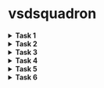 # vsdsquadron
<details>
<summary><b> Task 1</b>  </summary>
  <br>

**1) Installing virtual box**

![VM VIRTUAL BOX](https://github.com/saidevharsha/vsdsquadron/blob/main/task1/1%20installing%20virtual%20%20box.png?raw=true)

**2) Installing leafpad**

![Installing leafpad](https://github.com/saidevharsha/vsdsquadron/blob/main/task1/2%20install%20leafpad.png?raw=true)

*By using the following command we can install the leafpad in ubuntu*
```
  sudo apt install leafpad
```
**3) Sample c code**
![sample c code](https://github.com/saidevharsha/vsdsquadron/blob/main/task1/3%20sample%20c%20code.png?raw=true)

The code which is given in above picture will perform the addition function from 1 to 100 numbers,
After entering the code save the code

**4) Output for c code**
![output](https://github.com/saidevharsha/vsdsquadron/blob/main/task1/4%20sample%20c%20code%20output.png?raw=true)

By using following commands we can get the output for respective code

```
  gcc filename.c
  ./a.out
```
**5) Calculations of instructions**
![calculations](https://github.com/saidevharsha/vsdsquadron/blob/main/task1/5%20calculations%20of%20instructions.png?raw=true)

By using the following commands we can get the assembly codes which are the above picture
```
  riscv64-unknown-elf-gcc -O1 -mabi=lp64 -march=rv64i -o sum1ton.o sum1ton.c
  ls -ltr sum1ton.o
```
Then the sum1ton.o file will be enable
```
  riscv64-unkown-elf-objdump -d sum1ton.o
```
The above command will give you bunch of assembly language code
```
  riscv64-unkown-elf-objdump -d sum1ton.o | less
```
The above command will help to reduce the assembly language code
</details>

<details>
<summary><b> Task 2</b>  </summary>
  <br>

**Traffic Flow Controller**
A simple Traffic flow controller controls the trafiic to reduce the congestions in this project iam using three lights red,yellow and green there will be a delay which will waste the time and it will be given to the each light and the delays for lights will be different and it will be fixed

**simple c code for traffic flow controller**

![c code](https://github.com/saidevharsha/vsdsquadron/blob/main/task2/c%20program%20for%20traffic%20light%20controller.png?raw=true)

**traffic flow controller program**
```
#include <stdio.h>
void redLight (int duration);
void yellowLight (int duration);
void greenLight (int duration);
void delay(int seconds);
int main() {
int redDuration = 4;
int yellowDuration = 2;
int greenDuration = 8;
while (1) {
redLight(redDuration);
yellowLight (yellowDuration);
greenLight(greenDuration);
}
return 0;
}
void redLight (int duration) {
printf("Red light on for %d seconds\n", duration); delay(duration);
}
void yellowLight (int duration) {
printf("Yellow light on for %d seconds\n", duration); delay(duration);
}
void greenLight (int duration) {
printf("Green light on for %d seconds\n", duration); delay(duration);
}
void delay(int seconds) {
unsigned long count;
for (int i=0; i< seconds; i++){
}
for(count=0; count<1000000000); count++);
}
```
The numericals which are assigned to the the lights are the delays for example redlight=4 so the red light will be enabled for 4 seconds this applicable to the remaining lights

**Output for the program**

![output](https://github.com/saidevharsha/vsdsquadron/blob/main/task2/output%20for%20c%20program.png?raw=true)

By using these commands we can get the output
```
  gcc filename.c
  ./a.out
```
First red light is enabled for 4 seconds,
Then yellow light is enabled for 2 seconds,
atlast green light is enabled for 8 seconds,
this process iterative process the lights will be enabled according there delays

**implementing traffic flow controller using RISCV**

![commands](https://github.com/saidevharsha/vsdsquadron/blob/main/task2/riscv%20gcc%20commands.png?raw=true)

```
riscv64-unknown-elf-gcc -O1 -mabi=lp64 -march=rv64i -o tlc.o tlc.c
ls -ltr tlc.o
```
These are the commands used to implement in RISCV

**Assembly language code for traffic flow controller**

![assembly](https://github.com/saidevharsha/vsdsquadron/blob/main/task2/large%20number%20of%20assembly%20codes.png?raw=true)

```
  riscv64-unknown-elf-objdump -d tlc.o
```
By using the above command we will get bunch of assembly language codes to reduce the assembly language code there is another command

**reduced assembly language code**

![reduced](https://github.com/saidevharsha/vsdsquadron/blob/main/task2/reduced%20assembly%20codes.png?raw=true)

```
  riscv64-unknown-elf-objdump -d tlc.o | less
```
This is reduced assembly language code for traffic flow controller
</details>


<details>
<summary><b> Task 3</b></summary>
  <br>
  This task is to perform spike simulation and verifying the 01 and 0fast instructions in RISC-V 

 **verifying with -01 command**
 
 ![-01command](https://github.com/saidevharsha/vsdsquadron/blob/main/task3/01%20instruction.png?raw=true)

  This the command used to get the -01 instruction ``` riscv64-unknown-elf-gcc -o1 -mabi=lp64 -march=rv64i -o tlc.o tlc.c ```
 ,  we will get the output by using ``` ./a.out``` 

 ![spike-01](https://github.com/saidevharsha/vsdsquadron/blob/main/task3/01%20command.png?raw=true)

By using the following command we can get the spike verification
```
spike pk tlc
```
  
**Assembly language code for -01command**

![assembly code](https://github.com/saidevharsha/vsdsquadron/blob/main/task3/assembly%20language%20code%20for%2001%20instruction.png?raw=true)

 to get assembly language code for 01 instruction following command is used
 ```
  riscv64-unknown-elf-objdump -d tlc.o
```
by using above command we will get the large number of assembly language codes to reduce the no.of codes we will use the below code

```
  riscv64-unknown-elf-objdump -d tlc.o | less
```

**spike simulation for -01command**
![spike-01](https://github.com/saidevharsha/vsdsquadron/blob/main/task3/spike%20simulation%20for%2001%20instruction.png?raw=true)

In this we perform debugging by sing this instruction
```
spike pk tlc
```
"100b0" is the 1st address so we can start debugging from the 100b0 by using this command we can start simulation
```
until pc 0 100b0
```
for getting the register value ``` reg 0 a5 ```

**verifying with -0fast command**

This the command used to get the -0fast instruction ``` riscv64-unknown-elf-gcc -0fast -mabi=lp64 -march=rv64i -o tlc.o tlc.c ```
 ,  we will get the output by using ``` ./a.out``` 

 ![assembly 0fast](https://github.com/saidevharsha/vsdsquadron/blob/main/task3/assembly%20language%20code%20for%200fast%20instruction.png?raw=true)

 we can get the assembly code for 0fast instruction by using the same commands which we used to get the -01 instruction's assembly language code

 **Spike simulation for -0fast command**

 ![spike 0fast](https://github.com/saidevharsha/vsdsquadron/blob/main/task3/spike%20simulation%20for%200fast%20instruction.png?raw=true)


In this we perform debugging by sing this instruction
```
spike pk tlc
```
"100b0" is the 1st address so we can start debugging from the 100b0 by using this command we can start simulation
```
until pc 0 100b0
```
for getting the register value ``` reg 0 a5 ```

</details>


<details>
  <summary><b> Task 4</b></summary>
  <br>

 **RISC-V ISA:** RISC-V (pronounced "risk-five") is an open-source instruction set architecture (ISA) for processors. Unlike most ISAs, RISC-V is royalty-free, meaning anyone can design and build RISC-V chips without paying licensing fees. It's based on the RISC (Reduced Instruction Set Computing) principle, where processors perform simple operations efficiently. RISC-V has a modular design with a base instruction set and optional extensions for specific tasks. This flexibility makes it suitable for a wide range of devices, from tiny embedded systems to powerful computers. RIS-V is gaining traction in the industry with companies designing RISC-V processors and software tools being developed to support it.
There are some set of important instructions 

**Instruction set**
1. R - Register
2. I - Immediate
3. S - Store
4. B - Branch
5. U - Upper Immediate
6. J - Jump

![instructionset](https://github.com/saidevharsha/vsdsquadron/blob/main/task4/RISC-V%20INSTRUCTION%20%20SET.png?raw=true)

**R-TYPE INSTRUCTION(Register)**
* R-type instructions operate on data stored in registers, without relying on immediate values (numbers directly included in the instruction).
* The first 7 bits (opcode) act as a fingerprint, identifying the general type of operation (like addition or subtraction).
* Next 5 bits (rd index) specify the destination register, where the result of the operation will be stored.
* Combined opcode and 3-bit funct3 field provide more details about the exact operation to be performed.
* Finally, the last two registers (rs1 and rs2), identified by their indexes (bits 15-19 and 20-24 respectively), hold the data used in the operation.
 ![rtype](https://velog.velcdn.com/images/taegon1998/post/fe0b327b-f8e3-4ff3-b77e-0c2ec99f06a8/image.jpg?raw==true)

**I-TYPE INSTRUCTION(Immediate)**
* I-type instructions are workhorses that combine register data with immediate values (small constant numbers included within the instruction itself). This eliminates the need to constantly access memory for these values, making them faster.
* The key difference from R-type is the 12-bit immediate field occupying the upper portion of the instruction. This field holds the constant value directly usable in the operation.
* The opcode remains in the same location but identifies operations suited for immediate values (like adding a register with a constant).
* The rest of the structure, including destination register (rd) and source register (rs1) indexes, resembles R-type instructions.
* In short, I-type instructions offer a more compact way to perform calculations involving both register data and fixed values.
  
![ITYPE](https://velog.velcdn.com/images/taegon1998/post/cb659e46-c7db-40b5-b3c0-44835e8fedd8/image.jpg?raw=true)

**S-type Instruction(Store)**
* S-type instructions are all about moving data out of registers and into memory. They act like couriers, delivering register values to their designated storage locations.
* Unlike R-type and I-type, S-type instructions don't have a destination register (rd) because their focus is on storing, not manipulating data.
* To pinpoint the memory address for storage, S-type instructions utilize a split immediate field. This field is divided into two parts:
* Bits 11 to 5 hold the higher-order bits of the offset.
* Bits 4 to 0 contain the lower-order bits of the offset.
* This combined immediate value, added to the base address stored in a register (usually rs1), specifies the exact memory location where the data from the source 
 register will be deposited.

![stype](https://velog.velcdn.com/images/taegon1998/post/61bcec43-61f4-45ee-8e2f-1f9d51c80dba/image.jpg?raw=true)

**B-TYPE INSTRUCTION(Branch)**
* B-type instructions are the decision-makers of the RISC-V world. They control the flow of the program by performing conditional branches. Unlike their R, I, and S counterparts, B-type instructions focus on changing the execution path based on certain conditions.
* B-type instructions are all about "if-then-else" scenarios. They compare the values in two registers (rs1 and rs2) using a funct3 field that specifies the comparison type (equal to, greater than, etc.).
* There's no destination register (rd) because B-type instructions aren't concerned with storing results, just altering the program flow.
* Similarly, funct7 is absent as B-type instructions deal with branching logic, not complex arithmetic operations.
* It provides an offset value that determines how many instruction positions to jump (forward or backward) if the specified condition is met.
* Think of B-type instructions as road signs. They evaluate conditions and, if met, adjust the program's course by a certain distance (the immediate offset) in 
  memory.

![btype](https://velog.velcdn.com/images/taegon1998/post/889b5adc-c152-4fa1-814a-85f10336e036/image.jpg?raw=true)

**U-TYPE INSTRUCTION(Upper Immediate)**

* U-type instructions are the express delivery service of RISC-V. They specialize in loading large immediate values (constants) directly into registers. Unlike I- 
  type with its smaller immediate field, U-type offers a dedicated 20-bit space for these values.
* U-type instructions are all about efficiency. They ditch most other fields, focusing solely on the essential elements:
* A 20-bit immediate field carries the hefty data payload.
* A destination register (rd) is specified, where this immediate value will be deposited.
* You won't find funct3, rs1, rs2, or funct7 in U-type instructions. These fields are unnecessary for the simple task of loading immediate data.
* Think of U-type instructions as pre-filled envelopes. They contain a large value (immediate) and a clear destination address (rd register), making data transfer 
  swift and streamlined

![utype](https://velog.velcdn.com/images/taegon1998/post/f5397f8a-e8c2-4b09-9967-d8889c7d6186/image.jpg?raw=true)

**J-TYPE INSTRUCTION(Jump)**

* While the RISC-V instruction set architecture (ISA) did have J-type instructions in earlier versions, it's important to note that  J-type instructions are no longer part of the base ISA as of RISC-V specification version 2.2. 
* Previously, J-type instructions were used for unconditional jumps, similar to U-type instructions for loading immediates. They shared a similar format with just the opcode, destination register (rd), and a large immediate field for the jump target address.

  Here's a quick comparison:

    | Feature       | U-type Instruction | J-type Instruction (deprecated) |
    |----------------|---------------------|---------------------------------|
    | Purpose        | Load immediate      | Unconditional jump               |
    | Key Field      | 20-bit immediate      | 20-bit jump target address        |
    | Other Fields    | rd register (destination) | rd register (destination), opcode |

* However, J-type instructions have been replaced by a combination of JAL (Jump and Link) instruction using the U-type format and setting rd to zero (x0). This simplifies the ISA and eliminates the need for a separate J-type format.

**given instruction sets and their type of instructions**

**Instruction** | **Type**         |**Description**
----------------|-----------------|-----------------------------------
ADD r1, r2, r3     | R-type          | Adds the values in rs1 and rs2, stores the result in rd.
SUB r3, r1, r2     | R-type          |  Subtracts the value in rs2 from rs1, stores the result in rd.
AND r2, r1, r3     | R-type          |  Performs bitwise AND between rs1 and rs2, stores the result in rd.
OR r8, r2, r5      | R-type          |  Performs bitwise OR between rs2 and rs5, stores the result in r8.
XOR r8, r1, r4     | R-type          |  Performs bitwise XOR between rs1 and r4, stores the result in r8.
SLT r10, r2, r4    | R-type          |  Sets r10 to 1 if rs2 is less than rs4, otherwise 0. (Set Less Than)
ADDI r12, r3, 5   | I-type (immediate) |  Adds the immediate value (imm) to the value in rs1, stores the result in rd.
SW r3, r1, 4       | S-type          |  Stores the value in rs2 at the memory address calculated by adding imm to the value in rs1.
SRL r16, r11, r2   | R-type          |  Shifts the value in rs1 right by the number of bits specified in rs2, stores the result in r16. (Shift Right Logical)
BNE r0, r1, 20     | B-type (branch)   |  Branches to the instruction at address `PC + imm` if the values in r0 and r1 are not equal. (Branch Not Equal)
BEQ r0, r0, 15     | B-type (branch)   |  Branches to the instruction at address `PC + imm` if the value in r0 is equal to itself (always true). (Branch Equal)
LW r13, r11, 2     | I-type (load)    |  Loads the value from the memory address calculated by adding imm to the value in rs1, stores the value in r13.
SLL r15, r11, r2   | R-type          |  Shifts the value in rs1 left by the number of bits specified in rs2, stores the result in r15. (Shift Left Logical)


**32 Bit Instruction code for each instruction**

**1.ADD r1, r2, r3**
>* Opcode: 0110011 
>* rd : 00001 
>* funct3: 000 
>* rs1 : 00010 
>* rs2 : 00011 
>* funct7: 0000000

*32 Bit Instruction code:* ```0000000 00011 00010 000 00001 0110011 ```

**2.SUB r3, r1, r2**

>* Opcode: 0110011 
>* rd: 00011 
>* funct3: 000 
>* rs1 : 00001 
>* rs2 : 00010 
>* funct7: 0100000 

*32 Bit Instruction code:* ```0100000 00010 00001 000 00011 0110011 ```

**3.AND r2, r1, r3**
>* Opcode: 0110011 
>* rd : 00010 
>* funct3: 111 
>* rs1 : 00001 
>* rs2 : 00011 
>* funct7: 0000000

*32 Bit Instruction code:*```0000000 00011 00001 111 00010 0110011  ```

**4.OR r8, r2, r5**
>* Opcode: 0110011 
>* rd : 01000 
>* funct3: 110 
>* rs1 : 00010 
>* rs2 : 00101 
>* funct7: 0000000 

*32 Bit Instruction code:*```0000000 00101 00010 110 01000 0110011```

**5.XOR r8, r1, r4**
>* Opcode: 0110011 
>* rd : 01000 
>* funct3: 100 
>* rs1 : 00001 
>* rs2 : 00100 
>* funct7: 0000000 

*32 Bit Instruction code:* ```0000000 00100 00001 100 01000 0110011 ```

**6.SLT r10, r2, r4**

>* Opcode: 0110011 
>* rd : 01010 
>* funct3: 010 
>* rs1 : 00010 
>* rs2 : 00100 
>* funct7: 0000000 

*32 Bit Instruction code:* ``` 0000000 00100 00010 010 01010 0110011```

**7.ADDI r12, r3, 5**

>* Opcode: 0010011 
>* rd : 01100 
>* funct3: 000 
>* rs1 : 00011 
>* imm: 000000000101

*32 Bit Instruction code:* ```000000000101 00011 000 01100 0010011```

**8.SW r3, r1, 4**

>* Opcode: 0100011 
>* imm[4:0]: 00100 
>* rs1 : 00001 
>* rs2 : 00011 
>* funct3: 010 
>* imm[11:5]: 0000000

*32 Bit Instruction code:*```0000000 00011 00001 010 00100 0100011```

**9.SRL r16, r11, r2**

>* Opcode: 0110011 
>* rd : 10000 
>* funct3: 101 
>* rs1 : 01011 
>* rs2 : 00010 
>* funct7: 0000000 

*32 Bit Instruction code:*```0000000 00010 01011 101 10000 0110011```

**10.BNE r0, r1, 20**

>* Opcode: 1100011 
>* imm[12|10:5]: 0000001 
>* rs2: 00001 
>* rs1: 00000 
>* funct3: 001 
>* imm[4:1|11]: 01000

*32 Bit Instruction code:*```0 000001 00001 00000 001 0100 0 1100011```

**11.BEQ r0, r0, 15**

>* Opcode: 1100011
>* funct3: 000
>* rs1: 00000 
>* rs2: 00000 
>* imm[11:0]: 15

*32 Bit Instruction code:*```00000000 00001111 00000 00000 000 1100011```

**12.LW r13, r11, 2**

>* Opcode: 0000011 
>* rd: 01101 
>* funct3: 010 
>* rs1: 01011 
>* Immediate: 00010

*32 Bit Instruction code:*```0000000 00010 01011 010 01101 0000011```

**13.SLL r15, r11, r2**

>* Opcode: 0110011 
>* rd : 01111 
>* funct3: 001 
>* rs1 : 01011 
>* rs2 : 00010 
>* funct7: 0000000

*32 Bit Instruction code:*```0000000 00010 01011 001 01111 0110011```

</details>


<details>

<summary><b> Task 5</b>  </summary>
  <br>

  **Steps to obtain waveform for the instructions**

  *  ```iverilog``` tool is required to run the verilog code to install the iverilog tool these commands are used ```sudo apt-get update``` and ```sudo  
  apt-get install iverilog``` 

  *  ```gtkwave``` tool is required to get waveforms ```sudo apt-get install gtkwave``` this command is used to install the gtkwave tool

   ![Screenshot (60)](https://github.com/saidevharsha/vsdsquadron/assets/173602422/14467bd2-6d49-4c95-b3f5-96b8be96383f)

  * ```mkdir harsha``` to create directory

  * ```touch harsha_rv32i.v``` and ```touch harsha_rv32i_tb.v``` these are the commands used to create files

  * verilog code and testbench is refered from https://github.com/vinayrayapati/rv32i/

  *  copy the code from the `iiitb_rv32i.v` and `iiitb_rv32i_tb.v` and paste  in `harsha_rv32i.v` and `harsha_rv32i_tb.v`
  
  *  To run the code and simulate use the command `iverilog -o harsha_rv32i harsha_rv32i.v harsha_rv32i_tb.v`
  
  * To get the output `./harsha_rv32i`
  
  * `gtkwave iiitb_rv32i.vcd` use this command to get waveform
  
    ![Screenshot (62)](https://github.com/saidevharsha/vsdsquadron/assets/173602422/24aeea39-6212-443d-9629-42abff7509f1)

    **Instructions and it's waveforms**

    **ADD r1,r2,r3**
    ![ADD 1](https://github.com/saidevharsha/vsdsquadron/assets/173602422/df93c271-0c7a-40eb-b56d-bb51291bc876)

    **SUB r3,r1,r2**
     ![SUB 1](https://github.com/saidevharsha/vsdsquadron/assets/173602422/941520a3-bfc6-493c-a1a6-2722ca080308)

    **AND r2,r1,r3**
    ![AND 1](https://github.com/saidevharsha/vsdsquadron/assets/173602422/98331053-fdcf-4b1c-a297-1dc1eeec9fbb)

    **OR r8,r2,r5**
    ![OR 1](https://github.com/saidevharsha/vsdsquadron/assets/173602422/2d274efb-34a8-446a-874f-917d873712f0)

    **XOR r8,r1,r4**
    ![xor](https://github.com/saidevharsha/vsdsquadron/assets/173602422/f17cb96e-1fa2-4521-8c4c-6f79c29e3cf0)

    **SLT r10,r2,r4**
    ![SLT 1](https://github.com/saidevharsha/vsdsquadron/assets/173602422/421a1c05-8ccf-492c-92b7-d6d8685eb822)

    **ADDI r122,r3,r5**
    ![ADDI 1](https://github.com/saidevharsha/vsdsquadron/assets/173602422/f731eed6-7c04-4a3d-a1c9-6ffa6dc47dfc)

    **SW r3,r1,r4**
    ![SW 1](https://github.com/saidevharsha/vsdsquadron/assets/173602422/468b98fc-7cec-4787-9de5-cb4f74eb8300)

    **SRL r16,r11,r2**
    ![SRL 1](https://github.com/saidevharsha/vsdsquadron/assets/173602422/5d3ff2ea-491e-46d3-b3a3-7c4046339734)

    **BNE r0,r1,20**
    ![BNE 1](https://github.com/saidevharsha/vsdsquadron/assets/173602422/d5572b5f-b740-47c2-8128-b64253a58fb1)

    **BEQ r0,r0,15**
    ![BEQ 1](https://github.com/saidevharsha/vsdsquadron/assets/173602422/97870d87-2618-4069-82ef-f079c2f1ed27)

    **SLL r15,r11,r2**
    ![SLL 1](https://github.com/saidevharsha/vsdsquadron/assets/173602422/75f34f93-c023-4ee4-8a4c-a8e8b470c697)

</details>


<details>

<summary><b> Task 6</b>  </summary>
  <br>











